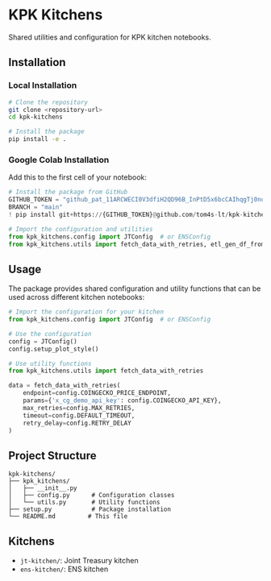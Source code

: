 # KPK Kitchens

Shared utilities and configuration for KPK kitchen notebooks.

## Installation

### Local Installation

```bash
# Clone the repository
git clone <repository-url>
cd kpk-kitchens

# Install the package
pip install -e .
```

### Google Colab Installation

Add this to the first cell of your notebook:

```python
# Install the package from GitHub
GITHUB_TOKEN = "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"
BRANCH = "main"
! pip install git+https://{GITHUB_TOKEN}@github.com/tom4s-lt/kpk-kitchens.git@{BRANCH}

# Import the configuration and utilities
from kpk_kitchens.config import JTConfig  # or ENSConfig
from kpk_kitchens.utils import fetch_data_with_retries, etl_gen_df_from_gsheet, process_coingecko_price_data
```

## Usage

The package provides shared configuration and utility functions that can be used across different kitchen notebooks:

```python
# Import the configuration for your kitchen
from kpk_kitchens.config import JTConfig  # or ENSConfig

# Use the configuration
config = JTConfig()
config.setup_plot_style()

# Use utility functions
from kpk_kitchens.utils import fetch_data_with_retries

data = fetch_data_with_retries(
    endpoint=config.COINGECKO_PRICE_ENDPOINT,
    params={'x_cg_demo_api_key': config.COINGECKO_API_KEY},
    max_retries=config.MAX_RETRIES,
    timeout=config.DEFAULT_TIMEOUT,
    retry_delay=config.RETRY_DELAY
)
```

## Project Structure

```
kpk-kitchens/
├── kpk_kitchens/
│   ├── __init__.py
│   ├── config.py      # Configuration classes
│   └── utils.py       # Utility functions
├── setup.py           # Package installation
└── README.md         # This file
```

## Kitchens

- `jt-kitchen/`: Joint Treasury kitchen
- `ens-kitchen/`: ENS kitchen